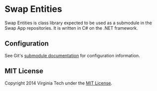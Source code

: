 Swap Entities
=========
Swap Entities is class library expected to be used as a submodule in the Swap App repositories. It is written in C# on the .NET framework.

## Configuration

See Git's [submodule documentation](http://git-scm.com/book/en/Git-Tools-Submodules) for configuration information.

## MIT License

Copyright 2014 Virginia Tech under the [MIT License](LICENSE).
